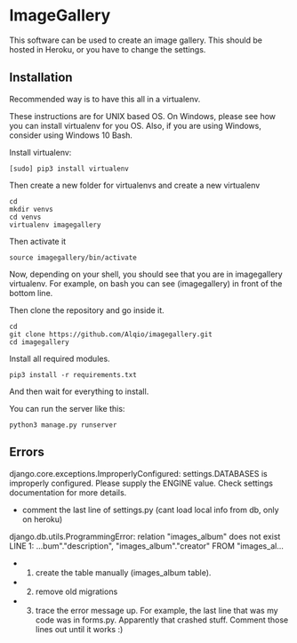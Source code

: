 # ImageGallery

This software can be used to create an image gallery. This should be hosted in
Heroku, or you have to change the settings.


## Installation

Recommended way is to have this all in a virtualenv.

These instructions are for UNIX based OS. On Windows, please see how you can
install virtualenv for you OS. Also, if you are using Windows, consider using
Windows 10 Bash.


Install virtualenv:
```
[sudo] pip3 install virtualenv
```


Then create a new folder for virtualenvs and create a new virtualenv
```
cd 
mkdir venvs
cd venvs
virtualenv imagegallery
```

Then activate it
```
source imagegallery/bin/activate
```

Now, depending on your shell, you should see that you are in imagegallery
virtualenv. For example, on bash you can see (imagegallery) in front of the
bottom line.

Then clone the repository and go inside it.
```
cd 
git clone https://github.com/Alqio/imagegallery.git
cd imagegallery
```


Install all required modules.
```
pip3 install -r requirements.txt
```

And then wait for everything to install.


You can run the server like this:
```
python3 manage.py runserver
```


## Errors

django.core.exceptions.ImproperlyConfigured: settings.DATABASES is improperly
configured. Please supply the ENGINE value. Check settings documentation for
more details.

- comment the last line of settings.py (cant load local info from db, only on
  heroku)


django.db.utils.ProgrammingError: relation "images_album" does not exist
LINE 1: ...bum"."description", "images_album"."creator" FROM "images_al...

- 1. create the table manually (images_album table).
- 2. remove old migrations
- 3. trace the error message up. For example, the last line that was my code was in forms.py. Apparently that crashed stuff. Comment those lines out until it works :)


